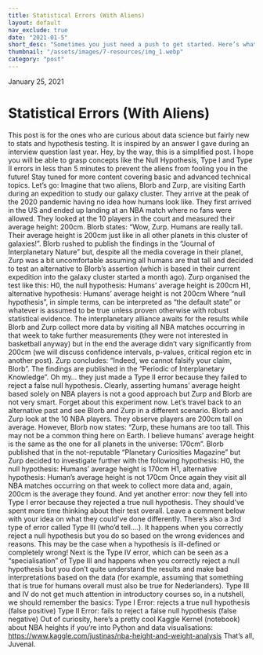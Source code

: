 ```yaml
---
title: Statistical Errors (With Aliens)
layout: default
nav_exclude: true
date: "2021-01-5"
short_desc: "Sometimes you just need a push to get started. Here’s what worked for me."
thumbnail: "/assets/images/7-resources/img_1.webp"
category: "post"
---
```

January 25, 2021
# Statistical Errors (With Aliens)

This post is for the ones who are curious about data science but fairly new to stats and hypothesis testing. It is inspired by an answer I gave during an interview question last year.
Hey, by the way, this is a simplified post. I hope you will be able to grasp concepts like the Null Hypothesis, Type I and Type II errors in less than 5 minutes to prevent the aliens from fooling you in the future! Stay tuned for more content covering basic and advanced technical topics. 
Let’s go:
Imagine that two aliens, Blorb and Zurp, are visiting Earth during an expedition to study our galaxy cluster. They arrive at the peak of the 2020 pandemic having no idea how humans look like. They first arrived in the US and ended up landing at an NBA match where no fans were allowed. They looked at the 10 players in the court and measured their average height: 200cm. 
Blorb states: “Wow, Zurp. Humans are really tall. Their average height is 200cm just like in all other planets in this cluster of galaxies!”. Blorb rushed to publish the findings in the “Journal of Interplanetary Nature” but, despite all the media coverage in their planet, Zurp was a bit uncomfortable assuming all humans are that tall and decided to test an alternative to Blorb’s assertion (which is based in their current expedition into the galaxy cluster started a month ago).
Zurp organised the test like this:
H0, the null hypothesis: Humans’ average height is 200cm
H1, alternative hypothesis: Humans’ average height is not 200cm
Where “null hypothesis”, in simple terms, can be interpreted as “the default state” or whatever is assumed to be true unless proven otherwise with robust statistical evidence.
The interplanetary alliance awaits for the results while Blorb and Zurp collect more data by visiting all NBA matches occurring in that week to take further measurements (they were not interested in basketball anyway) but in the end the average didn’t vary significantly from 200cm (we will discuss confidence intervals, p-values, critical region etc in another post). Zurp concludes: “Indeed, we cannot falsify your claim, Blorb”. The findings are published in the “Periodic of Interplanetary Knowledge”. Oh my… they just made a Type II error because they failed to reject a false null hypothesis. 
Clearly, asserting humans’ average height based solely on NBA players is not a good approach but Zurp and Blorb are not very smart.
Forget about this experiment now. Let’s travel back to an alternative past and see Blorb and Zurp in a different scenario.
Blorb and Zurp look at the 10 NBA players. They observe players are 200cm tall on average. However, Blorb now states: “Zurp, these humans are too tall. This may not be a common thing here on Earth. I believe humans’ average height is the same as the one for all planets in the universe: 170cm”. Blorb published that in the not-reputable “Planetary Curiosities Magazine” but Zurp decided to investigate further with the following hypothesis:
H0, the null hypothesis: Humans’ average height is 170cm
H1, alternative hypothesis: Human’s average height is not 170cm
Once again they visit all NBA matches occurring on that week to collect more data and, again, 200cm is the average they found. And yet another error: now they fell into Type I error because they rejected a true null hypothesis. 
They should've spent more time thinking about their test overall. Leave a comment below with your idea on what they could've done differently.
There’s also a 3rd type of error called Type III (who’d tell.…). It happens when you correctly reject a null hypothesis but you do so based on the wrong evidences and reasons. This may be the case when  a hypothesis is ill-defined or completely wrong!
Next is the Type IV error, which can be seen as a “specialisation” of Type III and happens when you correctly reject a null hypothesis but you don’t quite understand the results and make bad interpretations based on the data (for example, assuming that something that is true for humans overall must also be true for Nederlanders).
Type III and IV do not get much attention in introductory courses so, in a nutshell, we should remember the basics: 
Type I Error:  rejects a true null hypothesis (false positive)
Type II Error: fails to reject a false null hypothesis (false negative)
Out of curiosity, here’s a pretty cool Kaggle Kernel (notebook) about NBA heights if you’re into Python and data visualisations: https://www.kaggle.com/justinas/nba-height-and-weight-analysis 
That’s all, Juvenal.


